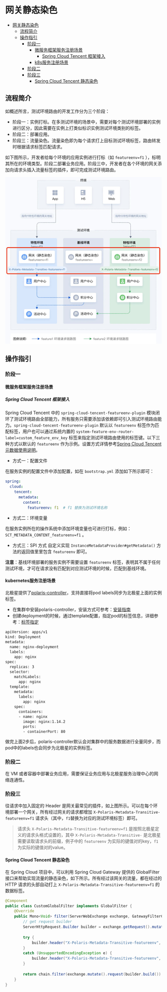# 网关静态染色

- [网关静态染色](#网关静态染色)
  - [流程简介](#流程简介)
  - [操作指引](#操作指引)
    - [阶段一](#阶段一)
      - [微服务框架服务注册场景](#微服务框架服务注册场景)
        - [Spring Cloud Tencent 框架接入](#spring-cloud-tencent-框架接入)
      - [k8s服务注册场景](#k8s服务注册场景)
    - [阶段二](#阶段二)
    - [阶段三](#阶段三)
      - [Spring Cloud Tencent 静态染色](#spring-cloud-tencent-静态染色)

## 流程简介

如概述所言，测试环境路由的开发工作分为三个阶段：

- 阶段一：实例打标。在多测试环境的场景中，需要对每个测试环境部署的实例进行区分，因此需要在实例上打类似标识实例测试环境类别的标签。
- 阶段二：部署应用。
- 阶段三：流量染色。流量染色即为每个请求打上目标测试环境标签，路由转发时根据请求标签匹配请求。

如下图所示，开发者给每个环境的应用实例进行打标（如 `featureenv=f1` ），标明其所在的环境类型。阶段二部署业务应用。阶段三中，开发者在各个环境的网关添加向请求头插入流量标签的插件，即可完成测试环境路由。

![](assets/gateway_static_staining.png)

## 操作指引

### 阶段一

#### 微服务框架服务注册场景

##### Spring Cloud Tencent 框架接入

Spring Cloud Tencent 中的 `spring-cloud-tencent-featureenv-plugin` 模块闭环了测试环境路由全部能力，所有服务只需要添加该依赖即可引入测试环境路由能力。`spring-cloud-tencent-featureenv-plugin` 默认以 `featureenv` 标签作为匹配标签，用户也可以通过系统内置的 `system-feature-env-router-label=custom_feature_env_key` 标签来指定测试环境路由使用的标签键。以下三种方式以默认的 `featureenv` 作为示例。设置方式详情参考[Spring Cloud Tencent 元数据使用说明](https://github.com/Tencent/spring-cloud-tencent/wiki/Spring-Cloud-Tencent-Metadata-Transfer-%E4%BD%BF%E7%94%A8%E6%8C%87%E5%8D%97#%E4%BD%BF%E7%94%A8%E8%AF%B4%E6%98%8E)。

- 方式一：配置文件

在服务实例的配置文件中添加配置，如在 `bootstrap.yml` 添加如下所示即可：

```yml
spring:
  cloud:
    tencent:
      metadata:
        content:
          featureenv: f1  # f1 替换为测试环境名称
```

- 方式二：环境变量

在服务实例所在的操作系统中添加环境变量也可进行打标，例如：`SCT_METADATA_CONTENT_featureenv=f1` 。

- 方式三：SPI 方式
自定义实现 `InstanceMetadataProvider#getMetadata()` 方法的返回值里里包含 `featureenv` 即可。

**注意**：基线环境部署的服务实例不需要设置 `featureenv` 标签，表明其不属于任何测试环境，才可在请求没有匹配到对应测试环境的时候，匹配到基线环境。

#### kubernetes服务注册场景

北极星提供了[polaris-controller](https://github.com/polarismesh/polaris-controller)，支持直接将pod labels同步为北极星上面的实例标签。

- 在集群中安装polaris-controller，安装方式可参考：[安装指南](https://github.com/polarismesh/polaris-controller/blob/main/README-zh.md#%E5%AE%89%E8%A3%85%E8%AF%B4%E6%98%8E)
- 创建deployment的时候，通过template配置，指定pod的标签信息，详细参考：[标签指定](https://kubernetes.io/docs/concepts/workloads/controllers/deployment/)

```
apiVersion: apps/v1
kind: Deployment
metadata:
  name: nginx-deployment
  labels:
    app: nginx
spec:
  replicas: 3
  selector:
    matchLabels:
      app: nginx
  template:
    metadata:
      labels:
        app: nginx
    spec:
      containers:
      - name: nginx
        image: nginx:1.14.2
        ports:
        - containerPort: 80
```

做完上面2步后，polaris-controller默认会对集群中的服务数据进行全量同步，而pod中的labels也会同步为北极星的实例标签。

### 阶段二

在 VM 或者容器中部署业务应用，需要保证业务应用与北极星服务治理中心的网络连通性。

### 阶段三

往请求中加入固定的 Header 是网关最常见的插件，如上图所示。可以在每个环境部署一个网关，所有经过网关的请求都增加 `X-Polaris-Metadata-Transitive-featureenv=f1` 请求头（其中，`f1`替换为对应的测试环境标签）即可。

> 请求头 `X-Polaris-Metadata-Transitive-featureenv=f1` 是按照北极星定义的请求头格式设置的，其中 `X-Polaris-Metadata-Transitive-` 是北极星需要读取请求头的前缀，例子中的 `featureenv` 为实际的键值对的key，`f1` 为实际的键值对的value。

#### Spring Cloud Tencent 静态染色

在 Spring Cloud 项目中，可以利用 Spring Cloud Gateway 提供的 GlobalFilter 接口来帮助实现流量的静态染色，如下所示。所有经过该网关的流量，都在经过的 HTTP 请求的头部自动打上 `X-Polaris-Metadata-Transitive-featureenv=f1` 的数据标签。

```java
@Component
public class CustomGlobalFilter implements GlobalFilter {
	@Override
	public Mono<Void> filter(ServerWebExchange exchange, GatewayFilterChain chain) {
		// get request builder
		ServerHttpRequest.Builder builder = exchange.getRequest().mutate();

		try {
			builder.header("X-Polaris-Metadata-Transitive-featureenv", URLEncoder.encode("f1", UTF_8));
		}
		catch (UnsupportedEncodingException e) {
			builder.header("X-Polaris-Metadata-Transitive-featureenv", "f1");
		}

		return chain.filter(exchange.mutate().request(builder.build()).build());
	}
}
```